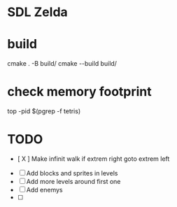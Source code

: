 # SDL Zelda

# build

cmake . -B build/
cmake --build build/

# check memory footprint
top -pid $(pgrep -f tetris)

# TODO
- [ X ] Make infinit walk if extrem right goto extrem left
- [ ] Add blocks and sprites in levels
- [ ] Add more levels around first one
- [ ] Add enemys
- [ ] 
